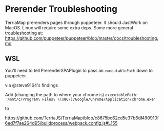 # Prerender Troubleshooting
TerriaMap prerenders pages through puppeteer.
It should JustWork on MacOS. Linux will require some extra deps. Some more general troubleshooting at:
https://github.com/puppeteer/puppeteer/blob/master/docs/troubleshooting.md

## WSL
You'll need to tell PrerenderSPAPlugin to pass an `executablePath` down to puppeteer.

via @steve9164's findings

Add (changing the path to where your chrome is)
`executablePath: '/mnt/c/Program\ Files\ \(x86\)/Google/Chrome/Application/chrome.exe'`

to

https://github.com/TerriaJS/TerriaMap/blob/c8675bc62cd5e37b6df490910f6ed7f7ae264d95/buildprocess/webpack.config.js#L155

